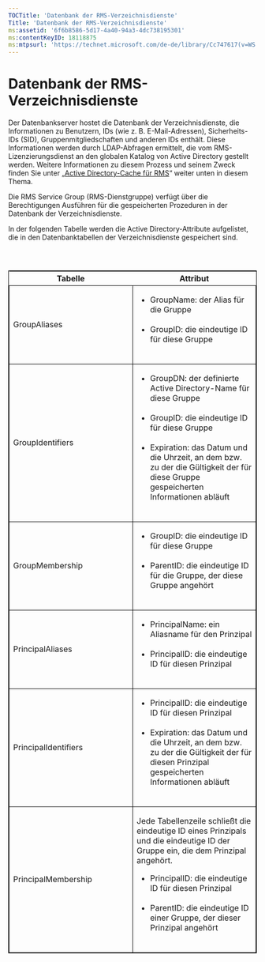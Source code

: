 ```yaml
---
TOCTitle: 'Datenbank der RMS-Verzeichnisdienste'
Title: 'Datenbank der RMS-Verzeichnisdienste'
ms:assetid: '6f6b8586-5d17-4a40-94a3-4dc738195301'
ms:contentKeyID: 18118875
ms:mtpsurl: 'https://technet.microsoft.com/de-de/library/Cc747617(v=WS.10)'
---
```


Datenbank der RMS-Verzeichnisdienste
====================================

Der Datenbankserver hostet die Datenbank der Verzeichnisdienste, die Informationen zu Benutzern, IDs (wie z. B. E-Mail-Adressen), Sicherheits-IDs (SID), Gruppenmitgliedschaften und anderen IDs enthält. Diese Informationen werden durch LDAP-Abfragen ermittelt, die vom RMS-Lizenzierungsdienst an den globalen Katalog von Active Directory gestellt werden. Weitere Informationen zu diesem Prozess und seinem Zweck finden Sie unter „[Active Directory-Cache für RMS](https://technet.microsoft.com/c721a2eb-2fe9-4346-b426-3cc169b97265)“ weiter unten in diesem Thema.

Die RMS Service Group (RMS-Dienstgruppe) verfügt über die Berechtigungen Ausführen für die gespeicherten Prozeduren in der Datenbank der Verzeichnisdienste.

In der folgenden Tabelle werden die Active Directory-Attribute aufgelistet, die in den Datenbanktabellen der Verzeichnisdienste gespeichert sind.

###  

<p> </p>
<table style="border:1px solid black;">
<colgroup>
<col width="50%" />
<col width="50%" />
</colgroup>
<thead>
<tr class="header">
<th>Tabelle</th>
<th>Attribut</th>
</tr>
</thead>
<tbody>
<tr class="odd">
<td style="border:1px solid black;"><p>GroupAliases</p></td>
<td style="border:1px solid black;"><ul>
<li>GroupName: der Alias für die Gruppe<br />  
<br />  
</li>  
<li>GroupID: die eindeutige ID für diese Gruppe<br />  
<br />  
</li>
</ul></td>
</tr>
<tr class="even">
<td style="border:1px solid black;"><p>GroupIdentifiers</p></td>
<td style="border:1px solid black;"><ul>
<li>GroupDN: der definierte Active Directory-Name für diese Gruppe<br />  
<br />  
</li>  
<li>GroupID: die eindeutige ID für diese Gruppe<br />  
<br />  
</li>  
<li>Expiration: das Datum und die Uhrzeit, an dem bzw. zu der die Gültigkeit der für diese Gruppe gespeicherten Informationen abläuft<br />  
<br />  
</li>
</ul></td>
</tr>
<tr class="odd">
<td style="border:1px solid black;"><p>GroupMembership</p></td>
<td style="border:1px solid black;"><ul>
<li>GroupID: die eindeutige ID für diese Gruppe<br />  
<br />  
</li>  
<li>ParentID: die eindeutige ID für die Gruppe, der diese Gruppe angehört<br />  
<br />  
</li>
</ul></td>
</tr>
<tr class="even">
<td style="border:1px solid black;"><p>PrincipalAliases</p></td>
<td style="border:1px solid black;"><ul>
<li>PrincipalName: ein Aliasname für den Prinzipal<br />  
<br />  
</li>  
<li>PrincipalID: die eindeutige ID für diesen Prinzipal<br />  
<br />  
</li>
</ul></td>
</tr>
<tr class="odd">
<td style="border:1px solid black;"><p>PrincipalIdentifiers</p></td>
<td style="border:1px solid black;"><ul>
<li>PrincipalID: die eindeutige ID für diesen Prinzipal<br />  
<br />  
</li>  
<li>Expiration: das Datum und die Uhrzeit, an dem bzw. zu der die Gültigkeit der für diesen Prinzipal gespeicherten Informationen abläuft<br />  
<br />  
</li>
</ul></td>
</tr>
<tr class="even">
<td style="border:1px solid black;"><p>PrincipalMembership</p></td>
<td style="border:1px solid black;"><p>Jede Tabellenzeile schließt die eindeutige ID eines Prinzipals und die eindeutige ID der Gruppe ein, die dem Prinzipal angehört.</p>
<ul>  
<li>PrincipalID: die eindeutige ID für diesen Prinzipal<br />  
<br />  
</li>  
<li>ParentID: die eindeutige ID einer Gruppe, der dieser Prinzipal angehört<br />  
<br />  
</li>
</ul></td>
</tr>
</tbody>
</table>
